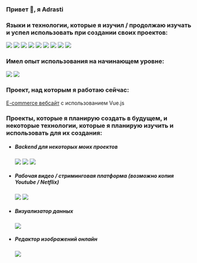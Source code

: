### Привет 👋, я Adrasti
<h3>Языки и технологии, которые я изучил / продолжаю изучать и успел использовать при создании своих проектов:</h3>
<p>
<img src="https://img.shields.io/badge/-Html-05122A?style=for-the-badge&amp;color=1f1f1f&amp;logo=html5">
<img src="https://img.shields.io/badge/-Css-05122A?style=for-the-badge&amp;color=1f1f1f&amp;logo=css3&amp;logoColor=2C9DD7">
<img src = "https://img.shields.io/badge/-Javascript-F6DF1B?style=for-the-badge&amp;color=1f1f1f&amp;logo=javascript&amp;logoColor=F6DF1B">
<img src = "https://img.shields.io/badge/React-20232A?style=for-the-badge&logo=react&logoColor=61DAFB">
<img src="https://img.shields.io/badge/-Linux-05122A?style=for-the-badge&amp;color=1f1f1f&amp;logo=linux&amp;logoColor=dfb914">
<img src = "https://img.shields.io/badge/-Git-05122A?style=for-the-badge&color=1f1f1f&logo=git">
<img src = "https://img.shields.io/badge/-GitHub-05122A?style=for-the-badge&color=1f1f1f&logo=github">
<img src = "https://img.shields.io/badge/webpack-%238DD6F9.svg?style=for-the-badge&color=1f1f1f&logo=webpack&amp">
<img src = "https://img.shields.io/badge/Visual%20Studio%20Code-0078d7.svg?style=for-the-badge&color=1f1f1f&logo=visual-studio-code&logoColor=0078d7">
</p>
<h3>Имел опыт использования на начинающем уровне:</h3>
<p>
<img src = "https://img.shields.io/badge/-Python-05122A?style=for-the-badge&color=1f1f1f&logo=python&logoColor=34709F">
<img src = "https://img.shields.io/badge/C%2B%2B-00599C?style=for-the-badge&color=1f1f1f&logo=c%2B%2B&logoColor=white">
</p>
<h3>Проект, над которым я работаю сейчас:</h3>
<p>
<a href = "https://github.com/adrasti/ecommerce">E-commerce вебсайт</a>
с использованием Vue.js
</p>
<h3>Проекты, которые я планирую создать в будущем, и некоторые технологии, которые я планирую изучить и использовать для их создания:</h3>
<ul>
<li>
<h5>Backend для некоторых моих проектов</h5>
<img src = "https://img.shields.io/badge/Node.js-43853D?style=for-the-badge&logo=node.js&logoColor=white">
<img src = "https://img.shields.io/badge/django-%23092E20.svg?style=for-the-badge&logo=django&logoColor=white">
<img src = "https://img.shields.io/badge/MongoDB-%234ea94b.svg?style=for-the-badge&logo=mongodb&logoColor=white">
</li>
<li>
<h5>Рабочая видео / стриминговая платформа (возможно копия Youtube / Netflix)</h5>
<img src = "https://img.shields.io/badge/typescript-%23007ACC.svg?style=for-the-badge&logo=typescript&logoColor=white">
<img src = "https://img.shields.io/badge/django-%23092E20.svg?style=for-the-badge&logo=django&logoColor=white">
</li>
<li>
<h5>Визуализатор данных</h5>
<img src = "https://img.shields.io/static/v1?style=for-the-badge&message=D3.js&color=222222&logo=D3.js&logoColor=F9A03C&label="
</li>
</li>
<li>
<h5>Редактор изображений онлайн</h5>
<img src = "https://img.shields.io/badge/_-WASM-04133B.svg?style=for-the-badge"
</li>
</ul>
